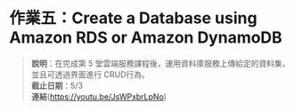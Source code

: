 # 作業五：Create a Database using Amazon RDS or Amazon DynamoDB  

> **說明**：在完成第 5 堂雲端服務課程後，運用資料庫服務上傳給定的資料集，並且可透過界面進行 CRUD行為。  
**截止日期**：5/3  
**連結**(https://youtu.be/JsWPxbrLpNo)
